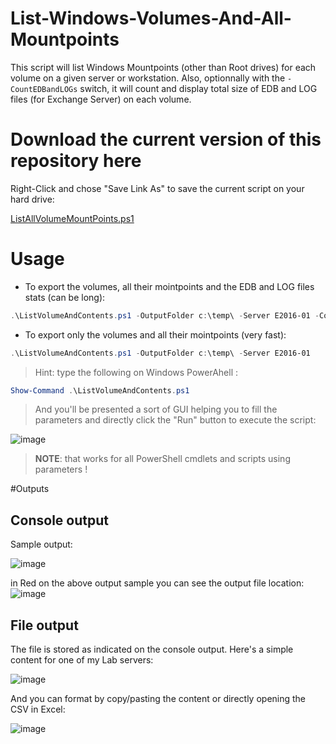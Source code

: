 # List-Windows-Volumes-And-All-Mountpoints
This script will list Windows Mountpoints (other than Root drives) for each volume on a given server or workstation. 
Also, optionnally with the ```-CountEDBandLOGs``` switch, it will count and display total size of EDB and LOG files (for Exchange Server) on each volume.

# Download the current version of this repository here

Right-Click and chose "Save Link As" to save the current script on your hard drive:

[ListAllVolumeMountPoints.ps1](https://raw.githubusercontent.com/SammyKrosoft/List-Windows-Volumes-And-All-Mountpoints/main/ListAllVolumeMountPoints.ps1)

# Usage

- To export the volumes, all their mointpoints and the EDB and LOG files stats (can be long):
```powershell
.\ListVolumeAndContents.ps1 -OutputFolder c:\temp\ -Server E2016-01 -CountEDBandLOGs
```

- To export only the volumes and all their mointpoints (very fast):
```powershell
.\ListVolumeAndContents.ps1 -OutputFolder c:\temp\ -Server E2016-01
```

> Hint: type the following on Windows PowerAhell :

```powershell
Show-Command .\ListVolumeAndContents.ps1
```

>And you'll be presented a sort of GUI helping you to fill the parameters and directly click the "Run" button to execute the script:

![image](https://user-images.githubusercontent.com/33433229/119203569-55434c80-ba61-11eb-9d3d-f8449cd7dd40.png)

>**NOTE**: that works for all PowerShell cmdlets and scripts using parameters !

#Outputs

## Console output

Sample output:

![image](https://user-images.githubusercontent.com/33433229/119164649-a421bf80-ba2a-11eb-8fa2-9d1a834af576.png)


in Red on the above output sample you can see the output file location:
![image](https://user-images.githubusercontent.com/33433229/119164854-d501f480-ba2a-11eb-9975-3bad028f8855.png)

## File output

The file is stored as indicated on the console output. Here's a simple content for one of my Lab servers:

![image](https://user-images.githubusercontent.com/33433229/119180328-28317280-ba3e-11eb-80f0-499977d91eb6.png)

And you can format by copy/pasting the content or directly opening the CSV in Excel:

![image](https://user-images.githubusercontent.com/33433229/119181179-3c29a400-ba3f-11eb-98e4-b431a74257cc.png)
